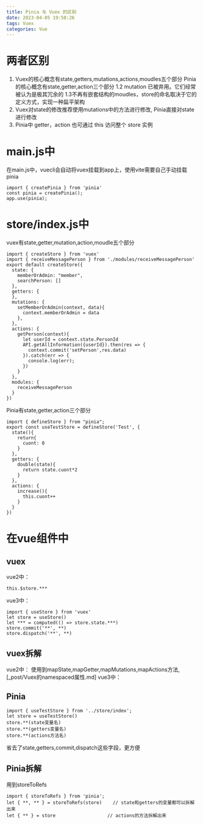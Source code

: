 ```yaml
---
title: Pinia 与 Vuex 的区别
date: 2023-04-05 19:58:26
tags: Vuex
categories: Vue
---
```

# 两者区别
1. Vuex的核心概念有state,getters,mutations,actions,moudles五个部分
Pinia的核心概念有state,getter,action三个部分
1.2 mutation 已被弃用。它们经常被认为是极其冗余的
1.3不再有嵌套结构的moudles，store的命名取决于它的定义方式，实现一种扁平架构
2. Vuex对state的修改推荐使用mutations中的方法进行修改,
Pinia直接对state进行修改
3. Pinia中 getter，action 也可通过 this 访问整个 store 实例
# main.js中
在main.js中，vuecli会自动将vuex挂载到app上，使用vite需要自己手动挂载pinia
```
import { createPinia } from 'pinia'  
const pinia = createPinia();  
app.use(pinia);
```
# store/index.js中
vuex有state,getter,mutation,action,moudle五个部分
```
import { createStore } from 'vuex'
import { receiveMessagePerson } from './modules/receiveMessagePerson'
export default createStore({
  state: {
    memberOrAdmin: "member",
    searchPerson: []
  },
  getters: {
  },
  mutations: {
    setMemberOrAdmin(context, data){
      context.memberOrAdmin = data
    },
  },
  actions: {
    getPerson(context){
      let userId = context.state.PersonId
      API.getAllInformation({userId}).then(res => {
        context.commit('setPerson',res.data)
      }).catch(err => {
        console.log(err);
      })
    }
  },
  modules: {
    receiveMessagePerson
  }
})
```
Pinia有state,getter,action三个部分
```
import { defineStore } from "pinia";
export const useTestStore = defineStore('Test', {
  state(){
    return{
      cuont: 0
    }
  },
  getters: {
    double(state){
      return state.cuont*2
    }
  },
  actions: {
    increase(){
      this.cuont++
    }
  }
})
```
# 在vue组件中
## vuex
vue2中：
```
this.$store.***
```
vue3中：
```
import { useStore } from 'vuex'
let store = useStore()
let *** = computed(() => store.state.***)
store.commit('**', **)
store.dispatch('**', **)
```
## vuex拆解
vue2中：
使用到mapState,mapGetter,mapMutations,mapActions方法,[_post/Vuex的namespaced属性.md]
vue3中：
## Pinia
```
import { useTestStore } from '../store/index';
let store = useTestStore()
store.**(state变量名)
store.**(getters变量名)
store.**(actions方法名)
```
省去了state,getters,commit,dispatch这些字段，更方便
## Pinia拆解
用到storeToRefs
```
import { storeToRefs } from 'pinia';
let { **, ** } = storeToRefs(store)    // state和getters的变量都可以拆解出来
let { ** } = store                   // actions的方法拆解出来
```
